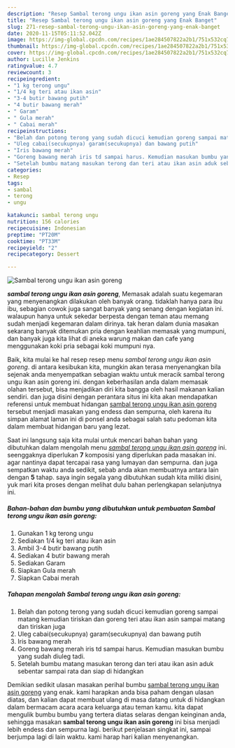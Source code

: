 ```yaml
---
description: "Resep Sambal terong ungu ikan asin goreng yang Enak Banget"
title: "Resep Sambal terong ungu ikan asin goreng yang Enak Banget"
slug: 271-resep-sambal-terong-ungu-ikan-asin-goreng-yang-enak-banget
date: 2020-11-15T05:11:52.042Z
image: https://img-global.cpcdn.com/recipes/1ae284507822a2b1/751x532cq70/sambal-terong-ungu-ikan-asin-goreng-foto-resep-utama.jpg
thumbnail: https://img-global.cpcdn.com/recipes/1ae284507822a2b1/751x532cq70/sambal-terong-ungu-ikan-asin-goreng-foto-resep-utama.jpg
cover: https://img-global.cpcdn.com/recipes/1ae284507822a2b1/751x532cq70/sambal-terong-ungu-ikan-asin-goreng-foto-resep-utama.jpg
author: Lucille Jenkins
ratingvalue: 4.7
reviewcount: 3
recipeingredient:
- "1 kg terong ungu"
- "1/4 kg teri atau ikan asin"
- "3-4 butir bawang putih"
- "4 butir bawang merah"
- " Garam"
- " Gula merah"
- " Cabai merah"
recipeinstructions:
- "Belah dan potong terong yang sudah dicuci kemudian goreng sampai matang kemudian tiriskan dan goreng teri atau ikan asin sampai matang dan tiriskan juga"
- "Uleg cabai(secukupnya) garam(secukupnya) dan bawang putih"
- "Iris bawang merah"
- "Goreng bawang merah iris td sampai harus. Kemudian masukan bumbu yang sudah diuleg tadi."
- "Setelah bumbu matang masukan terong dan teri atau ikan asin aduk sebentar sampai rata dan siap di hidangkan"
categories:
- Resep
tags:
- sambal
- terong
- ungu

katakunci: sambal terong ungu 
nutrition: 156 calories
recipecuisine: Indonesian
preptime: "PT20M"
cooktime: "PT33M"
recipeyield: "2"
recipecategory: Dessert

---
```



![Sambal terong ungu ikan asin goreng](https://img-global.cpcdn.com/recipes/1ae284507822a2b1/751x532cq70/sambal-terong-ungu-ikan-asin-goreng-foto-resep-utama.jpg)

<b><i>sambal terong ungu ikan asin goreng</i></b>, Memasak adalah suatu kegemaran yang menyenangkan dilakukan oleh banyak orang. tidaklah hanya para ibu ibu, sebagian cowok juga sangat banyak yang senang dengan kegiatan ini. walaupun hanya untuk sekedar berpesta dengan teman atau memang sudah menjadi kegemaran dalam dirinya. tak heran dalam dunia masakan sekarang banyak ditemukan pria dengan keahlian memasak yang mumpuni, dan banyak juga kita lihat di aneka warung makan dan cafe yang menggunakan koki pria sebagai koki mumpuni nya.

Baik, kita mulai ke hal resep resep menu <i>sambal terong ungu ikan asin goreng</i>. di antara kesibukan kita, mungkin akan terasa menyenangkan bila sejenak anda menyempatkan sebagian waktu untuk meracik sambal terong ungu ikan asin goreng ini. dengan keberhasilan anda dalam memasak olahan tersebut, bisa menjadikan diri kita bangga oleh hasil makanan kalian sendiri. dan juga disini dengan perantara situs ini kita akan mendapatkan referensi untuk membuat hidangan <u>sambal terong ungu ikan asin goreng</u> tersebut menjadi masakan yang endess dan sempurna, oleh karena itu simpan alamat laman ini di ponsel anda sebagai salah satu pedoman kita dalam membuat hidangan baru yang lezat.




Saat ini langsung saja kita mulai untuk mencari bahan bahan yang dibutuhkan dalam mengolah menu <u><i>sambal terong ungu ikan asin goreng</i></u> ini. seenggaknya diperlukan <b>7</b> komposisi yang diperlukan pada masakan ini. agar nantinya dapat tercapai rasa yang lumayan dan sempurna. dan juga sempatkan waktu anda sedikit, sebab anda akan membuatnya antara lain dengan <b>5</b> tahap. saya ingin segala yang dibutuhkan sudah kita miliki disini, yuk mari kita proses dengan melihat dulu bahan perlengkapan selanjutnya ini.

<!--inarticleads1-->

##### Bahan-bahan dan bumbu yang dibutuhkan untuk pembuatan Sambal terong ungu ikan asin goreng:

1. Gunakan 1 kg terong ungu
1. Sediakan 1/4 kg teri atau ikan asin
1. Ambil 3-4 butir bawang putih
1. Sediakan 4 butir bawang merah
1. Sediakan  Garam
1. Siapkan  Gula merah
1. Siapkan  Cabai merah




<!--inarticleads2-->

##### Tahapan mengolah Sambal terong ungu ikan asin goreng:

1. Belah dan potong terong yang sudah dicuci kemudian goreng sampai matang kemudian tiriskan dan goreng teri atau ikan asin sampai matang dan tiriskan juga
1. Uleg cabai(secukupnya) garam(secukupnya) dan bawang putih
1. Iris bawang merah
1. Goreng bawang merah iris td sampai harus. Kemudian masukan bumbu yang sudah diuleg tadi.
1. Setelah bumbu matang masukan terong dan teri atau ikan asin aduk sebentar sampai rata dan siap di hidangkan




Demikian sedikit ulasan masakan perihal bumbu <u>sambal terong ungu ikan asin goreng</u> yang enak. kami harapkan anda bisa paham dengan ulasan diatas, dan kalian dapat membuat ulang di masa datang untuk di hidangkan dalam bermacam acara acara keluarga atau teman kamu. kita dapat mengulik bumbu bumbu yang tertera diatas selaras dengan keinginan anda, sehingga masakan <b>sambal terong ungu ikan asin goreng</b> ini bisa menjadi lebih endess dan sempurna lagi. berikut penjelasan singkat ini, sampai berjumpa lagi di lain waktu. kami harap hari kalian menyenangkan.
